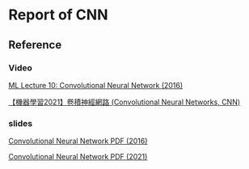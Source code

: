 # Report of CNN
## Reference
### Video
[ML Lecture 10: Convolutional Neural Network (2016)](https://www.youtube.com/watch?v=FrKWiRv254g)

[【機器學習2021】卷積神經網路 (Convolutional Neural Networks, CNN)](https://www.youtube.com/watch?v=OP5HcXJg2Aw)

### slides
[Convolutional Neural Network PDF (2016)](https://speech.ee.ntu.edu.tw/~tlkagk/courses/ML_2016/Lecture/CNN%20(v2).pdf)

[Convolutional Neural Network PDF (2021)](https://speech.ee.ntu.edu.tw/~hylee/ml/ml2021-course-data/cnn_v4.pdf)
